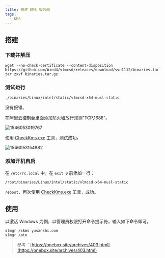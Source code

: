 ```yaml
---
title: 搭建 KMS 服务器
tags:
  - KMS
---
```


## 搭建

### 下载并解压

```
wget --no-check-certificate --content-disposition https://github.com/Wind4/vlmcsd/releases/download/svn1112/binaries.tar.gz
tar zxvf binaries.tar.gz
```

### 测试运行

```
./binaries/Linux/intel/static/vlmcsd-x64-musl-static
```

没有报错。

在阿里云控制台里面添加防火墙放行规则"TCP,1688"。

![1546053019767](https://img.yusanshi.com/upload/20191117183808425898.png)

使用 [CheckKms.exe](https://yun.yusanshi.com/CheckKms.exe) 工具，测试成功。

![1546053154882](https://img.yusanshi.com/upload/20191117183808815729.png)

### 添加开机自启

在 `/etc/rc.local` 中，在 `exit 0` 前添加一行：

```
/root/binaries/Linux/intel/static/vlmcsd-x64-musl-static
```

`reboot`，再次使用 [CheckKms.exe](https://yun.yusanshi.com/CheckKms.exe) 工具，成功。

## 使用

以激活 Windows 为例，以管理员权限打开命令提示符，输入如下命令即可。

```
slmgr /skms yusanshi.com
slmgr /ato
```

> 参考：[https://onebox.site/archives/403.html](https://onebox.site/archives/403.html)
